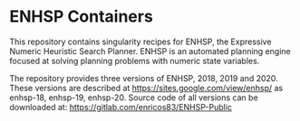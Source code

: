 # ENHSP Containers
This repository contains singularity recipes for ENHSP, the Expressive Numeric Heuristic Search Planner. ENHSP is an automated planning engine focused at solving planning problems with numeric state variables.

The repository provides three versions of ENHSP, 2018, 2019 and 2020. These versions are described at https://sites.google.com/view/enhsp/ as enhsp-18, enhsp-19, enhsp-20. 
Source code of all versions can be downloaded at: https://gitlab.com/enricos83/ENHSP-Public
